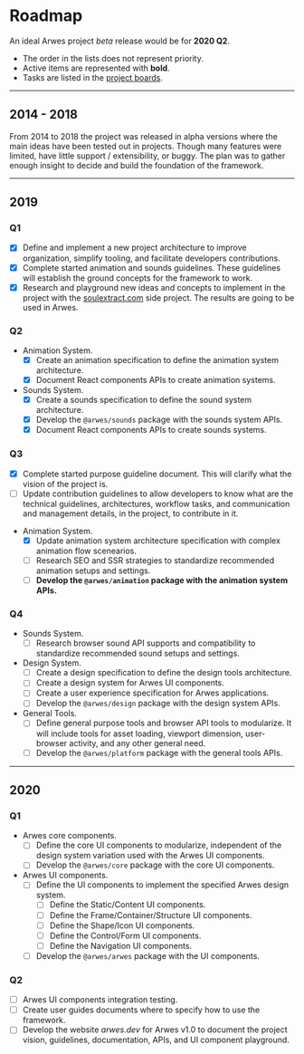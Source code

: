 # Roadmap

An ideal Arwes project _beta_ release would be for **2020 Q2**.

- The order in the lists does not represent priority.
- Active items are represented with **bold**.
- Tasks are listed in the [project boards](https://github.com/arwes/arwes/projects).

----

## 2014 - 2018

From 2014 to 2018 the project was released in alpha versions where the main
ideas have been tested out in projects. Though many features were limited, have
little support / extensibility, or buggy. The plan was to gather enough insight
to decide and build the foundation of the framework.

----

## 2019

### Q1

- [x] Define and implement a new project architecture to improve organization,
simplify tooling, and facilitate developers contributions.
- [x] Complete started animation and sounds guidelines. These guidelines will
establish the ground concepts for the framework to work.
- [x] Research and playground new ideas and concepts to implement in the project
with the [soulextract.com](https://github.com/soulextract/soulextract.com) side
project. The results are going to be used in Arwes.

### Q2

- Animation System.
    - [x] Create an animation specification to define the animation system architecture.
    - [x] Document React components APIs to create animation systems.
- Sounds System.
    - [x] Create a sounds specification to define the sound system architecture.
    - [x] Develop the `@arwes/sounds` package with the sounds system APIs.
    - [x] Document React components APIs to create sounds systems.

### Q3

- [x] Complete started purpose guideline document. This will clarify what
the vision of the project is.
- [ ] Update contribution guidelines to allow developers to know what are the
technical guidelines, architectures, workflow tasks, and communication and
management details, in the project, to contribute in it.
- Animation System.
    - [x] Update animation system architecture specification with complex
    animation flow scenearios.
    - [ ] Research SEO and SSR strategies to standardize recommended animation
    setups and settings.
    - [ ] **Develop the `@arwes/animation` package with the animation system APIs.**

### Q4

- Sounds System.
    - [ ] Research browser sound API supports and compatibility to standardize
    recommended sound setups and settings.
- Design System.
    - [ ] Create a design specification to define the design tools architecture.
    - [ ] Create a design system for Arwes UI components.
    - [ ] Create a user experience specification for Arwes applications.
    - [ ] Develop the `@arwes/design` package with the design system APIs.
- General Tools.
    - [ ] Define general purpose tools and browser API tools to modularize. It will
    include tools for asset loading, viewport dimension, user-browser activity,
    and any other general need.
    - [ ] Develop the `@arwes/platform` package with the general tools APIs.

----

## 2020

### Q1

- Arwes core components.
    - [ ] Define the core UI components to modularize, independent of the design
    system variation used with the Arwes UI components.
    - [ ] Develop the `@arwes/core` package with the core UI components.
- Arwes UI components.
    - [ ] Define the UI components to implement the specified Arwes design system.
        - [ ] Define the Static/Content UI components.
        - [ ] Define the Frame/Container/Structure UI components.
        - [ ] Define the Shape/Icon UI components.
        - [ ] Define the Control/Form UI components.
        - [ ] Define the Navigation UI components.
    - [ ] Develop the `@arwes/arwes` package with the UI components.

### Q2

- [ ] Arwes UI components integration testing.
- [ ] Create user guides documents where to specify how to use the framework.
- [ ] Develop the website _arwes.dev_ for Arwes v1.0 to document the project
vision, guidelines, documentation, APIs, and UI component playground.
